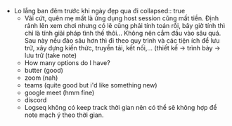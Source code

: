 - Lo lắng ban đêm trước khi ngày đẹp qua đi
  collapsed:: true
	- Vãi cứt, quên mẹ mất là ứng dụng host session cũng mất tiền. Định rảnh lên xem chơi nhưng có lẽ cũng phải tính toán rồi, bây giờ tính thì chỉ là tính giải pháp tình thế thôi... Không nên cắm đầu vào sâu quá. Sau này nếu đào sâu hơn thì đi theo quy trình và các tiện ích để lưu trữ, xây dựng kiến thức, truyền tải, kết nối,... (thiết kế -> trình bày -> lưu trữ (take note)
	- How many options do I have?
	- butter (good)
	- zoom (nah)
	- teams (quite good but i'd like something new)
	- google meet (hmm fine)
	- discord
	- Logseq không có keep track thời gian nên có thể sẽ không hợp để note mạch ý theo thời gian.